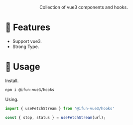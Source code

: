 
<p align='center'>
    Collection of vue3 components and hooks.
</p>

# 🚀 Features

- Support vue3.
- Strong Type.

# 🦄 Usage

Install.

```sh
npm i @ifun-vue3/hooks
```

Using.

```ts
import { useFetchStream } from '@ifun-vue3/hooks'

const { stop, status } = useFetchStream(url);
```
